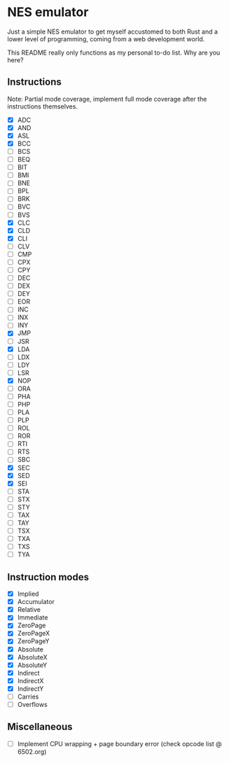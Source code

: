 # NES emulator

Just a simple NES emulator to get myself accustomed to both Rust and a lower level of programming, coming from a web development world.

This README really only functions as my personal to-do list. Why are you here?

## Instructions

Note: Partial mode coverage, implement full mode coverage after the instructions themselves.

- [x] ADC
- [x] AND
- [x] ASL
- [x] BCC
- [ ] BCS
- [ ] BEQ
- [ ] BIT
- [ ] BMI
- [ ] BNE
- [ ] BPL
- [ ] BRK
- [ ] BVC
- [ ] BVS
- [x] CLC
- [x] CLD
- [x] CLI
- [ ] CLV
- [ ] CMP
- [ ] CPX
- [ ] CPY
- [ ] DEC
- [ ] DEX
- [ ] DEY
- [ ] EOR
- [ ] INC
- [ ] INX
- [ ] INY
- [x] JMP
- [ ] JSR
- [x] LDA
- [ ] LDX
- [ ] LDY
- [ ] LSR
- [x] NOP
- [ ] ORA
- [ ] PHA
- [ ] PHP
- [ ] PLA
- [ ] PLP
- [ ] ROL
- [ ] ROR
- [ ] RTI
- [ ] RTS
- [ ] SBC
- [X] SEC
- [X] SED
- [X] SEI
- [ ] STA
- [ ] STX
- [ ] STY
- [ ] TAX
- [ ] TAY
- [ ] TSX
- [ ] TXA
- [ ] TXS
- [ ] TYA

## Instruction modes
- [x] Implied
- [x] Accumulator
- [x] Relative
- [x] Immediate
- [x] ZeroPage
- [x] ZeroPageX
- [x] ZeroPageY
- [x] Absolute
- [x] AbsoluteX
- [x] AbsoluteY
- [x] Indirect
- [x] IndirectX
- [x] IndirectY
- [ ] Carries
- [ ] Overflows

## Miscellaneous
- [ ] Implement CPU wrapping + page boundary error (check opcode list @ 6502.org)
